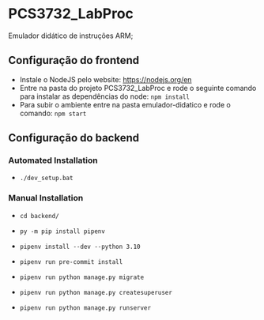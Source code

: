 ﻿# PCS3732_LabProc

Emulador didático de instruções ARM;

## Configuração do frontend

- Instale o NodeJS pelo website: https://nodejs.org/en
- Entre na pasta do projeto PCS3732_LabProc e rode o seguinte comando para instalar as dependências do node: `npm install`
- Para subir o ambiente entre na pasta emulador-didatico e rode o comando: `npm start`

## Configuração do backend

### Automated Installation

- `./dev_setup.bat`

### Manual Installation

- `cd backend/`

- `py -m pip install pipenv`

- `pipenv install --dev --python 3.10`

- `pipenv run pre-commit install`

- `pipenv run python manage.py migrate`

- `pipenv run python manage.py createsuperuser`

- `pipenv run python manage.py runserver`
